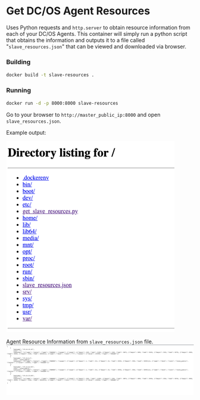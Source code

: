 # Get DC/OS Agent Resources
Uses Python requests and `http.server` to obtain resource information from each of your DC/OS Agents. This container will simply run a python script that obtains the information and outputs it to a file called "`slave_resources.json`" that can be viewed and downloaded via browser.


### Building
```bash
docker build -t slave-resources .
```

### Running 
```bash 
docker run -d -p 8000:8000 slave-resources
```

Go to your browser to `http://master_public_ip:8000` and open `slave_resources.json`.

Example output:

![Directory Listing](images/directory_listing.png)

Agent Resource Information from `slave_resources.json` file.
![Resource Info](images/resource_info.png)